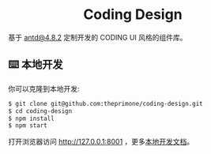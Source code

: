 <h1 align="center">Coding Design</h1>

基于 [antd@4.8.2](https://github.com/ant-design/ant-design/tree/4.8.2) 定制开发的 CODING UI 风格的组件库。

## ⌨️ 本地开发

你可以克隆到本地开发:

```bash
$ git clone git@github.com:theprimone/coding-design.git
$ cd coding-design
$ npm install
$ npm start
```

打开浏览器访问 http://127.0.0.1:8001 ，更多[本地开发文档](https://github.com/ant-design/ant-design/wiki/Development)。
